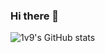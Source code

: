 ### Hi there 👋

<!--
**1v9/1v9** is a ✨ _special_ ✨ repository because its `README.md` (this file) appears on your GitHub profile.

Here are some ideas to get you started:

- 🔭 I’m currently working on ...
- 🌱 I’m currently learning ...
- 👯 I’m looking to collaborate on ...
- 🤔 I’m looking for help with ...
- 💬 Ask me about ...
- 📫 How to reach me: ...
- 😄 Pronouns: ...
- ⚡ Fun fact: ...
-->

![1v9's GitHub stats](https://github-readme-stats.vercel.app/api?username=1v9&show_icons=true&hide_border=false&count_private=false&include_all_commits=true)

